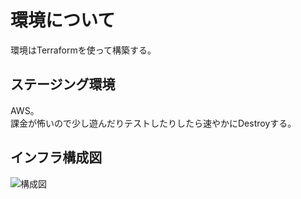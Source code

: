 # 環境について

環境はTerraformを使って構築する。

## ステージング環境
AWS。  
課金が怖いので少し遊んだりテストしたりしたら速やかにDestroyする。  

## インフラ構成図

![構成図](https://github.com/YanaPIIDXer/SlotSNS/blob/develop/Infrastructure/Structure.png)
